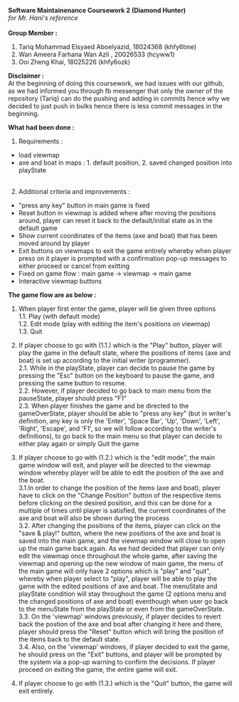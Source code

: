 **Software Maintainenance Coursework 2 (Diamond Hunter)** </br>
_for Mr. Hani's reference_</br>
</br>
**Group Member :**
1. Tariq Mohammad Elsyaed Aboelyazid, 18024368 (khfy6tme)
2. Wan Ameera Farhana Wan Azli , 20026533 (hcyww1)
3. Ooi Zheng Khai, 18025226 (khfy6ozk) </br>

**Disclaimer :** </br>
At the beginning of doing this coursework, we had issues with our github, as we had informed you through fb messenger that only the owner of the repository (Tariq) can do the pushing and adding in commits hence why we decided to just push in bulks hence there is less commit messages in the beginning. </br>

**What had been done :** </br>
1. Requirements : </br>
 - load viewmap </br>
 - axe and boat in maps : 1. default position, 2. saved changed position into playState </br></br>

2. Additional criteria and improvements : </br>
 - "press any key" button in main game is fixed </br>
 - Reset button in viewmap is added where after moving the positions around, player can reset it back to the default/initial state as in the default game </br>
 - Show current coordinates of the items (axe and boat) that has been moved around by player </br>
 - Exit buttons on viewmaps to exit the game entirely whereby when player press on it player is prompted with a confirmation pop-up messages to either proceed or cancel from exitting </br>
 - Fixed on game flow : main game -> viewmap -> main game </br>
 - Interactive viewmap buttons </br>

**The game flow are as below :** </br>
1. When player first enter the game, player will be given three options </br>
 1.1. Play (with default mode) </br>
 1.2. Edit mode (play with editing the item's positions on viewmap) </br>
 1.3. Quit </br>

2. If player choose to go with (1.1.) which is the "Play" button, player will play the game in the default state, where the positions of items (axe and boat) is set up according to the initial writer (programmer). </br>
 2.1. While in the playState, player can decide to pause the game by pressing the "Esc" button on the keyboard to pause the game, and pressing the same button to resume. </br>
 2.2. However, if player decided to go back to main menu from the pauseState, player should press "F1" </br>
 2.3. When player finishes the game and be directed to the gameOverState, player should be able to "press any key" (but in writer's definition, any key is only the 'Enter', 'Space Bar', 'Up', 'Down', 'Left', 'Right', 'Escape', and 'F1', so we will follow according to the writer's definitions), to go back to the main menu so that player can decide to either play again or simply Quit the game </br>
	
3. If player choose to go with (1.2.) which is the "edit mode", the main game window will exit, and player will be directed to the viewmap window whereby player will be able to edit the position of the axe and the boat. </br>
 3.1.In order to change the position of the items (axe and boat), player have to click on the "Change Position" button of the respective items before clicking on the desired position, and this can be done for a multiple of times until player is satisfied, the current coordinates of the axe and boat will also be shown during the process </br>
 3.2.  After changing the positions of the items, player can click on the "save & play!" button, where the new positions of the axe and boat is saved into the main game, and the viewmap window will close to open up the main game back again. As we had decided that player can only edit the viewmap once throughout the whole game, after saving the viewmap and opening up the new window of main game, the menu of the main game will only have 2 options which is "play" and "quit", whereby when player select to "play", player will be able to play the game with the edited positions of axe and boat. The menuState and playState condition will stay throughout the game (2 options menu and the changed positions of axe and boat) eventhough when user go back 	to the menuState from the playState or even from the gameOverState. </br>
 3.3.  On the 'viewmap' windows previously, if player decides to revert back the postion of the axe and boat after changing it here and there, player should press the "Reset" button which will bring the position of the items back to the default state.</br>
 3.4.  Also, on the 'viewmap' windows, if player decided to exit the game, he should press on the "Exit" buttons, and player will be prompted by the system via a pop-up warning to confirm the decisions. If player proceed on exiting the game, the entire game will exit. </br>

4. If player choose to go with (1.3.) which is the "Quit" button, the game will exit entirely. </br>
